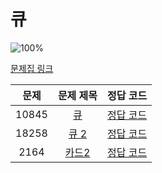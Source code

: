 # 큐

![100%](https://progress-bar.dev/3/?scale=3&title=progress&width=500&color=babaca&suffix=/3)

[문제집 링크](https://www.acmicpc.net/workbook/view/7310)

| 문제 | 문제 제목 | 정답 코드 |
| :--: | :--: | :--: |
| 10845 | [큐](https://www.acmicpc.net/problem/10845) | [정답 코드](../0x06/solutions/10845.cpp) |
| 18258 | [큐 2](https://www.acmicpc.net/problem/18258) | [정답 코드](../0x06/solutions/18258.cpp) |
| 2164 | [카드2](https://www.acmicpc.net/problem/2164) | [정답 코드](../0x06/solutions/2164.cpp) |
